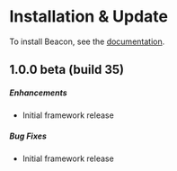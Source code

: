 # Installation & Update

To install Beacon, see the [documentation](https://developer.helpscout.com/beacon-2/).

## 1.0.0 beta (build 35)

##### Enhancements

* Initial framework release

##### Bug Fixes

* Initial framework release


